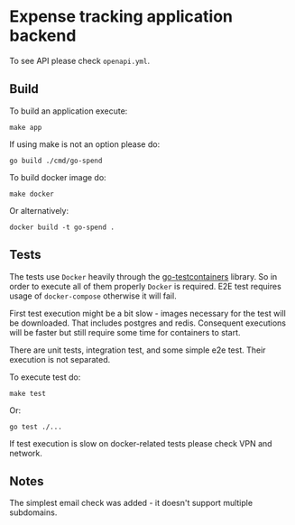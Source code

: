 # Expense tracking application backend

To see API please check `openapi.yml`.

## Build

To build an application execute:

```
make app
```

If using make is not an option please do:

```
go build ./cmd/go-spend
```

To build docker image do:

```
make docker
```

Or alternatively:

```
docker build -t go-spend .
```

## Tests

The tests use `Docker` heavily through the [go-testcontainers](https://github.com/testcontainers/testcontainers-go)
library. So in order to execute all of them properly `Docker` is required.
E2E test requires usage of `docker-compose` otherwise it will fail.

First test execution might be a bit slow - images necessary for the test will be downloaded. That includes postgres and
redis. Consequent executions will be faster but still require some time for containers to start.

There are unit tests, integration test, and some simple e2e test. Their execution is not separated.

To execute test do:

```
make test
```

Or:

```
go test ./...
```

If test execution is slow on docker-related tests please check VPN and network.

## Notes

The simplest email check was added - it doesn't support multiple subdomains.
